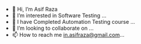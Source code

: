 - 👋 Hi, I’m Asif Raza
- 👀 I’m interested in Software Testing ...
- 🌱 I have Completed Automation Testing course ...
- 💞️ I’m looking to collaborate on ...
- 📫 How to reach me in.asifraza@gmail.com...

<!---
Asifraza16/Asifraza16 is a ✨ special ✨ repository because its `README.md` (this file) appears on your GitHub profile.
You can click the Preview link to take a look at your changes.
--->
